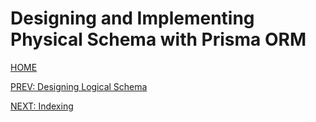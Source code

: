 # Designing and Implementing Physical Schema with Prisma ORM

[HOME](../README.md)

[PREV: Designing Logical Schema](4_Logical_Schema.md)

[NEXT: Indexing](6_Indexing.md)
